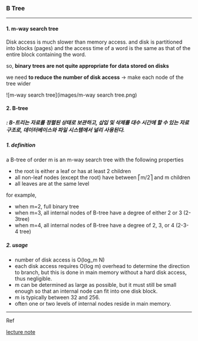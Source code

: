 ### B Tree
---


#### 1. m-way search tree

Disk access is much slower than memory access. and disk is partitioned into blocks (pages) and the access time of a word is the same as that of the entire block containing the word.

so, **binary trees are not quite appropriate for data stored on disks**

we need **to reduce the number of disk access**
→ make each node of the tree wider 

![m-way search tree](images/m-way search tree.png)


#### 2. B-tree

##### :  B-트리는  자료를  정렬된  상태로  보관하고, 삽입  및  삭제를 대수  시간에  할  수  있는 자료구조로, 데이터베이스와 파일  시스템에서  널리  사용된다. 

##### 1. definition
a B-tree of order m is an m-way search tree with the following properties 
- the root is either a leaf or has at least 2 children  
- all non-leaf nodes (except the root) have between ⎡m/2⎤ and m children 
- all leaves are at the same level

for example,  

- when m=2, full binary tree
- when m=3, all internal nodes of B-tree have a degree of either 2 or 3 (2-3tree)  
- when m=4, all internal nodes of B-tree have a degree of 2, 3, or 4 (2-3-4
tree)  




##### 2. usage
- number of disk access is O(log_m N)  
- each disk access requires O(log m) overhead to determine the direction to branch, but this is done in main memory without a hard disk access, thus negligible.
- m can be determined as large as possible, but it must still be small enough so that an internal node can fit into one disk block.
- m is typically between 32 and 256.  
- often one or two levels of internal nodes reside in main memory.


----
Ref

[lecture note]([https://github.com/janghoikoo/blog](https://github.com/janghoikoo/blog)/data-structure/btree/btree.pdf)



